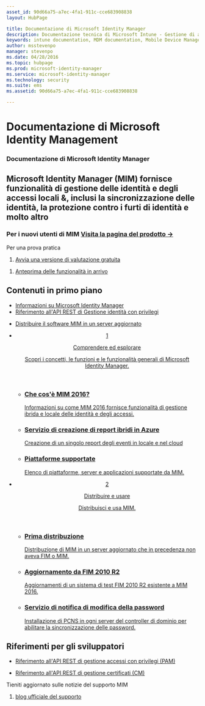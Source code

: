 ```yaml
---
asset_id: 90d66a75-a7ec-4fa1-911c-cce683908838
layout: HubPage

title: Documentazione di Microsoft Identity Manager
description: Documentazione tecnica di Microsoft Intune - Gestione di applicazioni e dispositivi mobili
keywords: intune documentation, MDM documentation, Mobile Device Management Documentation, Mobile Device and Application Management Documentation
author: msstevenpo
manager: stevenpo
ms.date: 04/28/2016
ms.topic: hubpage
ms.prod: microsoft-identity-manager
ms.service: microsoft-identity-manager
ms.technology: security
ms.suite: ems
ms.assetid: 90d66a75-a7ec-4fa1-911c-cce683908838

---
```

# Documentazione di Microsoft Identity Management
<article id="main">
    <section id="hero-content">
      <h1>Documentazione di Microsoft Identity Manager</h1>
      <h2>Microsoft Identity Manager (MIM) fornisce funzionalità di gestione delle identità e degli accessi locali &amp;, inclusi la sincronizzazione delle identità, la protezione contro i furti di identità e molto altro</h2>
      <h3>Per i nuovi utenti di MIM <a href="http://www.microsoft.com/en-us/server-cloud/products/microsoft-identity-manager/" target="\_blank">Visita la pagina del prodotto &rarr;</a></h3>     
    </section>
    <aside class="alert section-border">
      <p>Per una prova pratica</p>
      <ol class="action-list">
        <li><a href="https://www.microsoft.com/evalcenter/evaluate-microsoft-identity-manager-2016" target="\_blank" class="button-bordered button-translucent">Avvia una versione di valutazione gratuita</a></li>
      </ol>
      <ol class="action-list">
        <li><a href="http://connect.microsoft.com/site1164/Downloads/DownloadDetails.aspx?DownloadID=61395" target="\_blank" class="button-bordered button-translucent">Anteprima delle funzionalità in arrivo</a></li>
      </ol>
    </aside>
    <section id="featured" class="container">
      <h2 class="section-heading"><span class="icon icon-warning"></span> Contenuti in primo piano</h2>
      <div class="features row">
        <ul class="column column-half">
          <li><a href="/microsoft-identity-manager/understand-explore/microsoft-identity-manager-2016">Informazioni su Microsoft Identity Manager</a></li>
          <li><a href="/microsoft-identity-manager/reference/privileged-access-management-rest-api-reference">Riferimento all'API REST di Gestione identità con privilegi</a></li>
        </ul>
        <ul class="column column-half">
          <li><a href="/microsoft-identity-manager/deploy-use/microsoft-identity-manager-deploy">Distribuire il software MIM in un server aggiornato</a></li>
        </ul>
      </div>
    </section>
    <div id="journeys">
      <section class="container">
        <ul class="journeys-list">
          <li class="journey-step">
            <header class="journey-step-header row">
              <a href="/microsoft-identity-manager/understand-explore/microsoft-identity-manager-2016">
                <div class="title column-third">
                  <span class="step-number">1</span>
                  <p>Comprendere ed esplorare</p>
                </div>
                <p class="description column-two-thirds">Scopri i concetti, le funzioni e le funzionalità generali di Microsoft Identity Manager.
                </p>
              </a>
            </header>
            <section class="journey-step-elements content">
              <ul class="row">
                <li class="column-third">
                  <a href="/microsoft-identity-manager/understand-explore/microsoft-identity-manager-2016">
                    <h3>Che cos'è MIM 2016?</h3>
                    <p>Informazioni su come MIM 2016 fornisce funzionalità di gestione ibrida e locale delle identità e degli accessi.</p>
                  </a>
                </li>
                <li class="column-third">
                  <a href="/microsoft-identity-manager/understand-explore/identity-manager-hybrid-reporting-azure">
                    <h3>Servizio di creazione di report ibridi in Azure</h3>
                    <p>Creazione di un singolo report degli eventi in locale e nel cloud</p>
                  </a>
                </li>
                <li class="column-third">
                  <a href="/microsoft-identity-manager/plan-design/microsoft-identity-manager-2016-supported-platforms">
                    <h3>Piattaforme supportate</h3>
                    <p>Elenco di piattaforme, server e applicazioni supportate da MIM.</p>
                  </a>
                </li>
              </ul>
            </section>
          </li>
          <li class="journey-step">
            <header class="journey-step-header row">
              <a href="/microsoft-identity-manager/deploy-use/microsoft-identity-manager-deploy">
                <div class="title column-third">
                  <span class="step-number">2</span>
                  <p>Distribuire e usare</p>
                </div>
                <p class="description column-two-thirds">Distribuisci e usa MIM.
                </p>
              </a>
            </header>
            <section class="journey-step-elements content">
              <ul class="row">
                <li class="column-third">
                  <a href="/microsoft-identity-manager/deploy-use/microsoft-identity-manager-deploy">
                    <h3>Prima distribuzione</h3>
                    <p>Distribuzione di MIM in un server aggiornato che in precedenza non aveva FIM o MIM.</p>
                  </a>
                </li>
                <li class="column-third">
                  <a href="/microsoft-identity-manager/deploy-use/microsoft-identity-manager-2016-upgrade-from-fim-2010-R2">
                    <h3>Aggiornamento da FIM 2010 R2</h3>
                    <p>Aggiornamenti di un sistema di test FIM 2010 R2 esistente a MIM 2016.</p>
                  </a>
                </li>
                <li class="column-third">
                  <a href="/microsoft-identity-manager/deploy-use/deploying-mim-password-change-notification-service-on-domain-controller">
                    <h3>Servizio di notifica di modifica della password</h3>
                    <p>Installazione di PCNS in ogni server del controller di dominio per abilitare la sincronizzazione delle password.</p>
                  </a>
                </li>
              </ul>
            </section>
          </li>
        </ul>
      </section>
    </div>
    <div class="section-border">
      <section class="resources container">
        <h2 class="section-heading"><span class="icon icon-options"></span> Riferimenti per gli sviluppatori</h2>
        <div class="resource-list row">
          <ul class="column-half">
            <li><a href="/microsoft-identity-manager/reference/privileged-access-management-rest-api-reference">Riferimento all'API REST di gestione accessi con privilegi (PAM)</a></li>
          </ul>
          <ul class="column-half">
            <li><a href="/microsoft-identity-manager/reference/certificate-management-rest-api-reference">Riferimento all'API REST di gestione certificati (CM)</a></li>
          </ul>
        </div>
      </section>
    </div>
    <aside class="alert alert-social">
      <p>Tieniti aggiornato sulle notizie del supporto MIM</p>
      <ol class="action-list">
        <li><a href="https://blogs.technet.microsoft.com/iamsupport/" target="\_blank" class="button-bordered button-translucent">blog ufficiale del supporto</a></li>
      </ol>
    </aside>
</article>


<!--HONumber=Jun16_HO1-->


